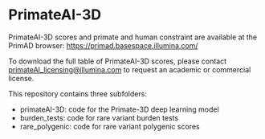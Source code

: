 # PrimateAI-3D

PrimateAI-3D scores and primate and human constraint are available at the PrimAD browser:  https://primad.basespace.illumina.com/

To download the full table of PrimateAI-3D scores, please contact primateAI_licensing@illumina.com to request an academic or commercial license.

This repository contains three subfolders:
 - primateAI-3D: code for the Primate-3D deep learning model
 - burden_tests: code for rare variant burden tests
 - rare_polygenic: code for rare variant polygenic scores


